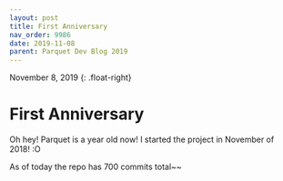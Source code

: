 ```yaml
---
layout: post
title: First Anniversary
nav_order: 9986
date: 2019-11-08
parent: Parquet Dev Blog 2019
---
```

November 8, 2019
{: .float-right}

# First Anniversary

Oh hey! Parquet is a year old now! I started the project in November of 2018! :O

As of today the repo has 700 commits total~~
